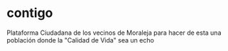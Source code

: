 # contigo
Plataforma Ciudadana de los vecinos de Moraleja para hacer de esta una población donde la "Calidad de Vida" sea un echo 
